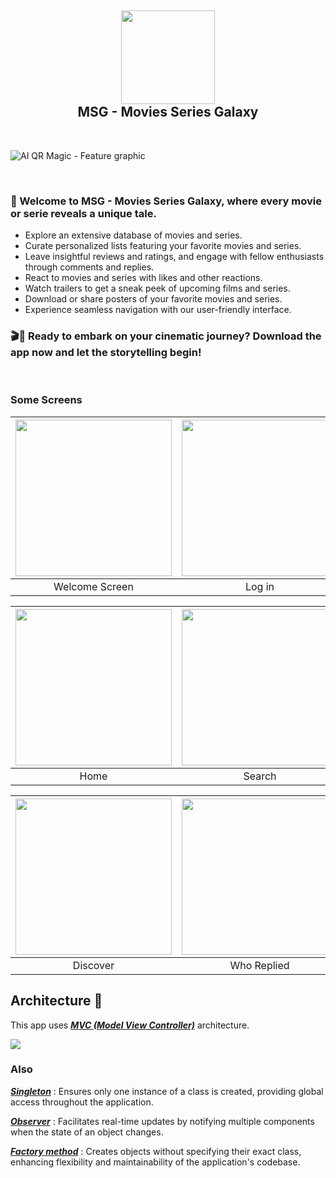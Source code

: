 <div align="center">
      <h2> 
            <img src="https://github.com/achelmasoudi/MSG_MoviesSeriesGalaxy/assets/154275618/6d0ad20f-c9e2-41c5-b0a3-145c247c8117" width="150px">
            <br/>
            MSG - Movies Series Galaxy
          <br/>
        </h2>
</div>

<br/>

![AI QR Magic - Feature graphic](https://github.com/achelmasoudi/AI_QR_Magic/assets/154275618/44e7c0ae-3503-4051-ac8e-8b2f359af00d)

<br/> 

<h3>🌟 Welcome to MSG - Movies Series Galaxy, where every movie or serie reveals a unique tale.</h3>
  
- Explore an extensive database of movies and series.
- Curate personalized lists featuring your favorite movies and series.
- Leave insightful reviews and ratings, and engage with fellow enthusiasts through comments and replies.
- React to movies and series with likes and other reactions.
- Watch trailers to get a sneak peek of upcoming films and series.
- Download or share posters of your favorite movies and series.
- Experience seamless navigation with our user-friendly interface.

<h3>🎬🚀 Ready to embark on your cinematic journey? Download the app now and let the storytelling begin!</h3>
</div>

<br/> 

### Some Screens

| <img src="https://github.com/achelmasoudi/MSG_MoviesSeriesGalaxy/assets/154275618/85009145-a479-46ec-beda-58ea880dcd94" width="250"/>| <img src="https://github.com/achelmasoudi/MSG_MoviesSeriesGalaxy/assets/154275618/05531798-f447-4574-a03b-19347bca0b03" width="250"/> | <img src="https://github.com/achelmasoudi/MSG_MoviesSeriesGalaxy/assets/154275618/aa33d6c3-0cfb-4ac6-a59e-c20402dc4751" width="250"/> | <img src="https://github.com/achelmasoudi/MSG_MoviesSeriesGalaxy/assets/154275618/8c4f1243-88fd-4ba4-a3aa-95cc30dae462" width="250"/> |
| :-------------: | :-------------:  | :-------------:  | :-------------:  |
|     Welcome Screen     |     Log in     |     Sign up      |     Forgot Password     |

| <img src="https://github.com/achelmasoudi/MSG_MoviesSeriesGalaxy/assets/154275618/50019d8b-43ea-4622-af3f-70b31fe80f72" width="250"/>| <img src="https://github.com/achelmasoudi/MSG_MoviesSeriesGalaxy/assets/154275618/67d8ef96-1c6d-47fe-9e6f-29615c6023b8" width="250"/> | <img src="https://github.com/achelmasoudi/MSG_MoviesSeriesGalaxy/assets/154275618/f8d02468-ba68-495f-b61c-12c7835a9fdd" width="250"/> | <img src="https://github.com/achelmasoudi/MSG_MoviesSeriesGalaxy/assets/154275618/ead47416-c2f8-4567-8fa3-812216a3c7b0" width="250"/> |
| :-------------: | :-------------:  | :-------------:  | :-------------:  |
|     Home     |     Search     |     Top Rated     |     Profile     |

| <img src="https://github.com/achelmasoudi/MSG_MoviesSeriesGalaxy/assets/154275618/d413e41b-0c6a-48df-a4d4-e81bb7bf1722" width="250"/>| <img src="https://github.com/achelmasoudi/MSG_MoviesSeriesGalaxy/assets/154275618/87f91944-66c9-451f-ac3a-1e8a91b1dc17" width="250"/> | <img src="https://github.com/achelmasoudi/MSG_MoviesSeriesGalaxy/assets/154275618/d0800ac5-b560-47c8-ad46-455c4cf3b34c" width="250"/> | <img src="https://github.com/achelmasoudi/MSG_MoviesSeriesGalaxy/assets/154275618/4e6481da-e2d8-4a74-b91d-2c3f3ab031ab" width="250"/> | <img src="https://github.com/achelmasoudi/MSG_MoviesSeriesGalaxy/assets/154275618/68da3b2b-4ed3-43f0-80c8-721187e7503c" width="250"/> |
| :-------------: | :-------------:  | :-------------:  | :-------------:  | :-------------:  |
|     Discover     |     Who Replied     |     Who Reacted     |     Director     |     Delete Account     |

## Architecture 🗼
This app uses [***MVC (Model View Controller)***](https://developer.android.com/topic/architecture) architecture.

![](https://github.com/achelmasoudi/MSG_MoviesSeriesGalaxy/assets/154275618/3fa5f0bc-4bff-4674-8027-ef4ef9b97fe0)
 
### Also
[***Singleton***](https://www.geeksforgeeks.org/singleton-design-pattern) : Ensures only one instance of a class is created, providing global access throughout the application.

[***Observer***](https://www.geeksforgeeks.org/observer-pattern-set-1-introduction) : Facilitates real-time updates by notifying multiple components when the state of an object changes.

[***Factory method***](https://www.geeksforgeeks.org/factory-method-for-designing-pattern) : Creates objects without specifying their exact class, enhancing flexibility and maintainability of the application's codebase.
